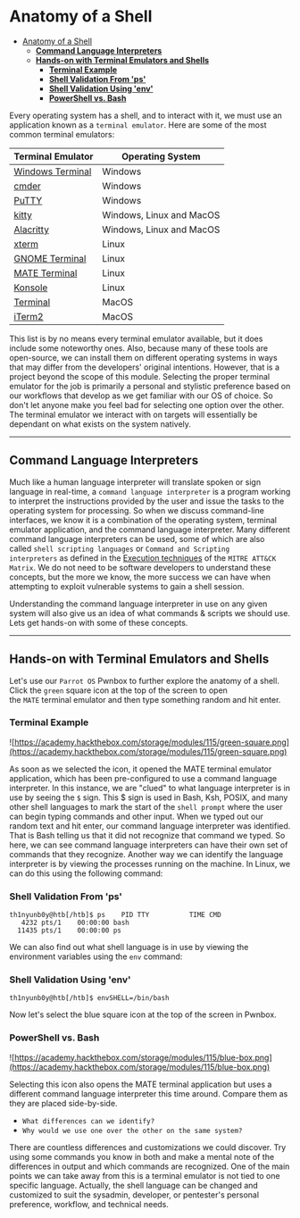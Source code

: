 # Anatomy of a Shell
- [Anatomy of a Shell](#anatomy-of-a-shell)
  - [**Command Language Interpreters**](#command-language-interpreters)
  - [**Hands-on with Terminal Emulators and Shells**](#hands-on-with-terminal-emulators-and-shells)
    - [**Terminal Example**](#terminal-example)
    - [**Shell Validation From 'ps'**](#shell-validation-from-ps)
    - [**Shell Validation Using 'env'**](#shell-validation-using-env)
    - [**PowerShell vs. Bash**](#powershell-vs-bash)

Every operating system has a shell, and to interact with it, we must use an application known as a `terminal emulator`. Here are some of the most common terminal emulators:

| **Terminal Emulator** | **Operating System** |
| --- | --- |
| [Windows Terminal](https://github.com/microsoft/terminal) | Windows |
| [cmder](https://cmder.app/) | Windows |
| [PuTTY](https://www.putty.org/) | Windows |
| [kitty](https://sw.kovidgoyal.net/kitty/) | Windows, Linux and MacOS |
| [Alacritty](https://github.com/alacritty/alacritty) | Windows, Linux and MacOS |
| [xterm](https://invisible-island.net/xterm/) | Linux |
| [GNOME Terminal](https://en.wikipedia.org/wiki/GNOME_Terminal) | Linux |
| [MATE Terminal](https://github.com/mate-desktop/mate-terminal) | Linux |
| [Konsole](https://konsole.kde.org/) | Linux |
| [Terminal](https://en.wikipedia.org/wiki/Terminal_(macOS)) | MacOS |
| [iTerm2](https://iterm2.com/) | MacOS |

This list is by no means every terminal emulator available, but it does include some noteworthy ones. Also, because many of these tools are open-source, we can install them on different operating systems in ways that may differ from the developers' original intentions. However, that is a project beyond the scope of this module. Selecting the proper terminal emulator for the job is primarily a personal and stylistic preference based on our workflows that develop as we get familiar with our OS of choice. So don't let anyone make you feel bad for selecting one option over the other. The terminal emulator we interact with on targets will essentially be dependant on what exists on the system natively.

---

## **Command Language Interpreters**

Much like a human language interpreter will translate spoken or sign language in real-time, a `command language interpreter` is a program working to interpret the instructions provided by the user and issue the tasks to the operating system for processing. So when we discuss command-line interfaces, we know it is a combination of the operating system, terminal emulator application, and the command language interpreter. Many different command language interpreters can be used, some of which are also called `shell scripting languages` or `Command and Scripting interpreters` as defined in the [Execution techniques](https://attack.mitre.org/techniques/T1059/) of the `MITRE ATT&CK Matrix`. We do not need to be software developers to understand these concepts, but the more we know, the more success we can have when attempting to exploit vulnerable systems to gain a shell session.

Understanding the command language interpreter in use on any given system will also give us an idea of what commands & scripts we should use. Lets get hands-on with some of these concepts.

---

## **Hands-on with Terminal Emulators and Shells**

Let's use our `Parrot OS` Pwnbox to further explore the anatomy of a shell. Click the `green` square icon at the top of the screen to open the `MATE` terminal emulator and then type something random and hit enter.

### **Terminal Example**

![https://academy.hackthebox.com/storage/modules/115/green-square.png](https://academy.hackthebox.com/storage/modules/115/green-square.png)

As soon as we selected the icon, it opened the MATE terminal emulator application, which has been pre-configured to use a command language interpreter. In this instance, we are "clued" to what language interpreter is in use by seeing the `$` sign. This $ sign is used in Bash, Ksh, POSIX, and many other shell languages to mark the start of the `shell prompt` where the user can begin typing commands and other input. When we typed out our random text and hit enter, our command language interpreter was identified. That is Bash telling us that it did not recognize that command we typed. So here, we can see command language interpreters can have their own set of commands that they recognize. Another way we can identify the language interpreter is by viewing the processes running on the machine. In Linux, we can do this using the following command:

### **Shell Validation From 'ps'**

```
th1nyunb0y@htb[/htb]$ ps    PID TTY          TIME CMD
   4232 pts/1    00:00:00 bash
  11435 pts/1    00:00:00 ps
```

We can also find out what shell language is in use by viewing the environment variables using the `env` command:

### **Shell Validation Using 'env'**

```
th1nyunb0y@htb[/htb]$ envSHELL=/bin/bash
```

Now let's select the blue square icon at the top of the screen in Pwnbox.

### **PowerShell vs. Bash**

![https://academy.hackthebox.com/storage/modules/115/blue-box.png](https://academy.hackthebox.com/storage/modules/115/blue-box.png)

Selecting this icon also opens the MATE terminal application but uses a different command language interpreter this time around. Compare them as they are placed side-by-side.

- `What differences can we identify?`
- `Why would we use one over the other on the same system?`

There are countless differences and customizations we could discover. Try using some commands you know in both and make a mental note of the differences in output and which commands are recognized. One of the main points we can take away from this is a terminal emulator is not tied to one specific language. Actually, the shell language can be changed and customized to suit the sysadmin, developer, or pentester's personal preference, workflow, and technical needs.